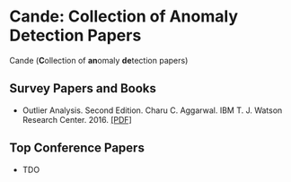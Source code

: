 # Cande: Collection of Anomaly Detection Papers
Cande (**C**ollection of **an**omaly **de**tection papers) 
 
## Survey Papers and Books

* Outlier Analysis. Second Edition. Charu C. Aggarwal. IBM T. J. Watson Research Center. 2016. [[PDF]](http://charuaggarwal.net/outlierbook.pdf)

## Top Conference Papers

* TDO
